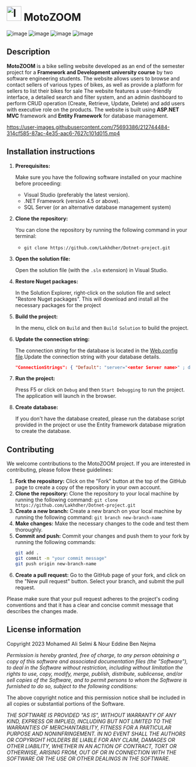 # <img src="Bikes/wwwroot/lib/images/logo.png" alt="logo" width="40px"/> MotoZOOM
![image](https://img.shields.io/badge/C%23-239120?style=for-the-badge&logo=c-sharp&logoColor=white)
![image](https://img.shields.io/badge/.NET-512BD4?style=for-the-badge&logo=dotnet&logoColor=white)
![image](https://img.shields.io/badge/Microsoft%20SQL%20Server-CC2927?style=for-the-badge&logo=microsoft%20sql%20server&logoColor=white)
![image](https://img.shields.io/badge/Visual_Studio-5C2D91?style=for-the-badge&logo=visual%20studio&logoColor=white)
## Description
**MotoZOOM** is a bike selling website developed as an end of the semester project for a **Framework and Development university course** by two software engineering students. The website allows users to browse and contact sellers of various types of bikes, as well as provide a platform for sellers to list their bikes for sale
The website features a user-friendly interface, a detailed search and filter system, and an admin dashboard to perform CRUD operation (Create, Retrieve, Update, Delete) and add users with executive role on the products. The website is built using **ASP.NET MVC** framework and **Entity Framework** for database management.

https://user-images.githubusercontent.com/75693386/212744484-314cf585-87ac-4e35-aac6-7627c101d015.mp4

## Installation instructions
1. **Prerequisites:** 
   
   Make sure you have the following software installed on your machine before proceeding:
   - Visual Studio (preferably the latest version).
   - .NET Framework (version 4.5 or above).
   - SQL Server (or an alternative database management system)
2. **Clone the repository:** 
   
   You can clone the repository by running the following command in your terminal:
    - `git clone https://github.com/Lakhdher/Dotnet-project.git`
3. **Open the solution file:**
   
    Open the solution file (with the `.sln` extension) in Visual Studio.
4. **Restore Nuget packages:** 
   
   In the Solution Explorer, right-click on the solution file and select "Restore Nuget packages". This will download and install all the necessary packages for the project
5. **Build the project:** 
   
   In the menu, click on `Build` and then `Build Solution` to build the project.
6. **Update the connection string:** 
   
   The connection string for the database is located in the [Web.config file](Bikes/appsettings.json).Update the connection string with your database details.
   ```json
   "ConnectionStrings": { "Default": "server="<enter Server name>" ; database="<enter Database name>" ; integrated security="<integrated security>" ; TrustServerCertificate="<True/False>"" }
   ```
7. **Run the project:** 
   
   Press F5 or click on `Debug` and then `Start Debugging` to run the project. The application will launch in the browser.
8.  **Create database:**
   
    If you don't have the database created, please run the database script provided in the project or use the Entity framework database migration to create the database.



## Contributing
We welcome contributions to the MotoZOOM project. If you are interested in contributing, please follow these guidelines:

1. **Fork the repository:** Click on the "Fork" button at the top of the GitHub page to create a copy of the repository in your own account.
2. **Clone the repository:** Clone the repository to your local machine by running the following command:
   `git clone https://github.com/Lakhdher/Dotnet-project.git`
3. **Create a new branch:** Create a new branch on your local machine by running the following command:
   `git branch new-branch-name`
4. **Make changes:** Make the necessary changes to the code and test them thoroughly.
5. **Commit and push:** Commit your changes and push them to your fork by running the following commands:
   ```bash
   git add .
   git commit -m "your commit message"
   git push origin new-branch-name
   ```
6. **Create a pull request:** Go to the GitHub page of your fork, and click on the "New pull request" button. Select your branch, and submit the pull request.
   
Please make sure that your pull request adheres to the project's coding conventions and that it has a clear and concise commit message that describes the changes made.
## License information

Copyright 2023 Mohamed Ali Selmi & Nour Eddine Ben Nejma

*Permission is hereby granted, free of charge, to any person obtaining a copy of this software and associated documentation files (the "Software"), to deal in the Software without restriction, including without limitation the rights to use, copy, modify, merge, publish, distribute, sublicense, and/or sell copies of the Software, and to permit persons to whom the Software is furnished to do so, subject to the following conditions:*

The above copyright notice and this permission notice shall be included in all copies or substantial portions of the Software.

*THE SOFTWARE IS PROVIDED "AS IS", WITHOUT WARRANTY OF ANY KIND, EXPRESS OR IMPLIED, INCLUDING BUT NOT LIMITED TO THE WARRANTIES OF MERCHANTABILITY, FITNESS FOR A PARTICULAR PURPOSE AND NONINFRINGEMENT. IN NO EVENT SHALL THE AUTHORS OR COPYRIGHT HOLDERS BE LIABLE FOR ANY CLAIM, DAMAGES OR OTHER LIABILITY, WHETHER IN AN ACTION OF CONTRACT, TORT OR OTHERWISE, ARISING FROM, OUT OF OR IN CONNECTION WITH THE SOFTWARE OR THE USE OR OTHER DEALINGS IN THE SOFTWARE.*
